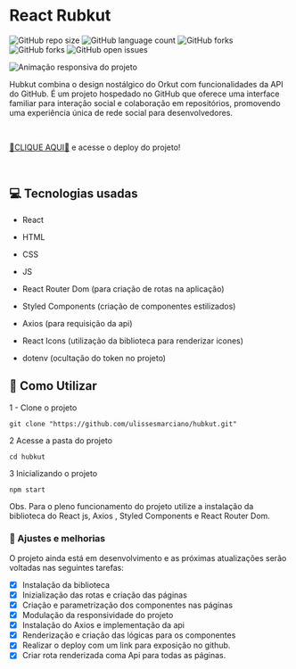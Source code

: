 # React Rubkut

![GitHub repo size](https://img.shields.io/github/repo-size/ulissesmarciano/hubkut?style=for-the-badge)
![GitHub language count](https://img.shields.io/github/languages/count/ulissesmarciano/hubkut?style=for-the-badge)
![GitHub forks](https://img.shields.io/github/forks/ulissesmarciano/hubkut?style=for-the-badge)
![GitHub forks](https://img.shields.io/github/forks/ulissesmarciano/hubkut?style=for-the-badge)
![GitHub open issues](https://img.shields.io/github/issues/ulissesmarciano/hubkut?style=for-the-badge)

<img src="./src/assets/readme/apresentacao.gif" alt="Animação responsiva do projeto">


<br>


Hubkut combina o design nostálgico do Orkut com funcionalidades da API do GitHub. É um projeto hospedado no GitHub que oferece uma interface familiar para interação social e colaboração em repositórios, promovendo uma experiência única de rede social para desenvolvedores.

<br>

<a href="https://hubkut-nine.vercel.app/" target="blank">🎁CLIQUE AQUI🎁</a> e acesse o deploy do projeto!

<br>

## 💻 Tecnologias usadas
- React
- HTML
- CSS
- JS

- React Router Dom (para criação de rotas na aplicação)
- Styled Components (criação de componentes estilizados)
- Axios (para requisição da api)
- React Icons (utilização da biblioteca para renderizar icones)
- dotenv (ocultação do token no projeto)

## 🚀 Como Utilizar

1 - Clone o projeto

```
git clone "https://github.com/ulissesmarciano/hubkut.git"
```
2 Acesse a pasta do projeto

```
cd hubkut
```

3 Inicializando o projeto

```
npm start
```

Obs. Para o pleno funcionamento do projeto utilize a instalação da biblioteca do React js, Axios , Styled Components e React Router Dom.



### 🧰 Ajustes e melhorias

O projeto ainda está em desenvolvimento e as próximas atualizações serão voltadas nas seguintes tarefas:

- [x] Instalação da biblioteca
- [x] Inizialização das rotas e criação das páginas
- [x] Criação e parametrização dos componentes nas páginas
- [x] Modulação da responsividade do projeto
- [x] Instalação do Axios e implementação da api
- [x] Renderização e criação das lógicas para os componentes
- [x] Realizar o deploy com um link para exposição no github.
- [x] Criar rota renderizada coma Api para todas as páginas.
